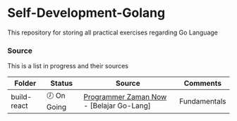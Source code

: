 # Self-Development-Golang
This repository for storing all practical exercises regarding Go Language

### Source
This is a list in progress and their sources

| Folder | Status | Source | Comments |
| ------ | ------ | ------ | ------ |
| build-react | :clock7: On Going | [Programmer Zaman Now](https://www.youtube.com/channel/UC14ZKB9XsDZbnHVmr4AmUpQ) - [Belajar Go-Lang] | Fundamentals |